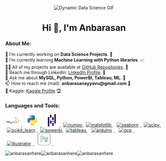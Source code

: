 <p align="center">
  <img 
src="https://media0.giphy.com/media/v1.Y2lkPTc5MGI3NjExMnRyaGwxbHJqMTh5d2hmMXJ6bDVidjZybWNyanhtZXZ4ajltaGpwYiZlcD12MV9pbnRlcm5hbF9naWZfYnlfaWQmY3Q9Zw/GrRgIa839nAwRa2qKW/giphy.gif" alt="Dynamic Data Science GIF" width="800" />
</p>

<h1 align="center">Hi 👋, I'm Anbarasan</h1>

<h3>About Me:</h3>

<p align="left">
  🔭 I’m currently working on <strong>Data Science Projects</strong>. 🚀
  <br>
  🌱 I’m currently learning <strong>Machine Learning with Python libraries</strong>. 📈
  <br>
  👨‍💻 All of my projects are available at <a href="https://github.com/anbarasanhere?tab=repositories">GitHub Repositories</a>. 📂
  <br>
  📝 Reach me through LinkedIn: <a href="https://www.linkedin.com/in/anbarasan-a-4b1b56170/">LinkedIn Profile</a>. 💼
  <br>
  💬 Ask me about <strong>MySQL, Python, PowerBI, Tableau, ML</strong>. 🤖
  <br>
  📫 How to reach me (mail): <strong>anbarasanayyavu@gmail.com</strong> 📧
  <br>
  📄 Kaggle: <a href="https://www.kaggle.com/anbarasan123">Kaggle Profile</a> 🏆
</p>

<h3 align="left">Languages and Tools:</h3>
<p align="left">
  <a href="https://www.mysql.com/" target="_blank" rel="noreferrer"> <img src="https://raw.githubusercontent.com/devicons/devicon/master/icons/mysql/mysql-original-wordmark.svg" alt="mysql" width="40" height="40" style="padding: 0 5px;"/> </a>&nbsp;
  <a href="https://www.python.org" target="_blank" rel="noreferrer"> <img src="https://raw.githubusercontent.com/devicons/devicon/master/icons/python/python-original.svg" alt="python" width="40" height="40" style="padding: 0 5px;"/> </a>&nbsp;
  <a href="https://pandas.pydata.org/" target="_blank" rel="noreferrer"> <img src="https://raw.githubusercontent.com/devicons/devicon/2ae2a900d2f041da66e950e4d48052658d850630/icons/pandas/pandas-original.svg" alt="pandas" width="40" height="40" style="padding: 0 5px;"/> </a>&nbsp;
  <a href="https://numpy.org/" target="_blank" rel="noreferrer"> <img src="https://img.shields.io/badge/numpy-%23013243.svg?style=for-the-badge&logo=numpy&logoColor=white" alt="numpy" width="40" height="40"/> </a>&nbsp;
  <a href="https://matplotlib.org/" target="_blank" rel="noreferrer"> <img src="https://img.shields.io/badge/matplotlib-%23008080.svg?style=for-the-badge&logo=matplotlib&logoColor=white" alt="matplotlib" width="40" height="40"/> </a>&nbsp;
  <a href="https://seaborn.pydata.org/" target="_blank" rel="noreferrer"> <img src="https://seaborn.pydata.org/_images/logo-mark-lightbg.svg" alt="seaborn" width="40" height="40" style="padding: 0 5px;"/> </a>&nbsp;
  <a href="https://scipy.org/" target="_blank" rel="noreferrer"> <img src="https://img.shields.io/badge/scipy-%230C5AB0.svg?style=for-the-badge&logo=scipy&logoColor=white" alt="scipy" width="40" height="40"/> </a>&nbsp;
  <a href="https://scikit-learn.org/" target="_blank" rel="noreferrer"> <img src="https://upload.wikimedia.org/wikipedia/commons/0/05/Scikit_learn_logo_small.svg" alt="scikit_learn" width="40" height="40" style="padding: 0 5px;"/> </a>&nbsp;
  <a href="https://powerbi.microsoft.com/" target="_blank" rel="noreferrer"> <img src="https://img.shields.io/badge/Power%20BI-%23F2C811.svg?style=for-the-badge&logo=powerbi&logoColor=white" alt="powerbi" width="40" height="40"/> </a>&nbsp;
  <a href="https://www.tableau.com/" target="_blank" rel="noreferrer"> <img src="https://img.shields.io/badge/Tableau-%23E97627.svg?style=for-the-badge&logo=tableau&logoColor=white" alt="tableau" width="40" height="40"/> </a>&nbsp;
  <a href="https://www.arduino.cc/" target="_blank" rel="noreferrer"> <img src="https://cdn.worldvectorlogo.com/logos/arduino-1.svg" alt="arduino" width="40" height="40" style="padding: 0 5px;"/> </a>&nbsp;
  <a href="https://cloud.google.com" target="_blank" rel="noreferrer"> <img src="https://www.vectorlogo.zone/logos/google_cloud/google_cloud-icon.svg" alt="gcp" width="40" height="40" style="padding: 0 5px;"/> </a>&nbsp;
  <a href="https://www.adobe.com/in/products/illustrator.html" target="_blank" rel="noreferrer"> <img src="https://www.vectorlogo.zone/logos/adobe_illustrator/adobe_illustrator-icon.svg" alt="illustrator" width="40" height="40" style="padding: 0 5px;"/> </a>&nbsp;
  <a href="https://www.photoshop.com/en" target="_blank" rel="noreferrer"> <img src="https://raw.githubusercontent.com/devicons/devicon/master/icons/photoshop/photoshop-line.svg" alt="photoshop" width="40" height="40" style="padding: 0 5px;"/> </a>&nbsp;
</p>

<p align="left">
  <img align="left" src="https://github-readme-stats.vercel.app/api/top-langs?username=anbarasanhere&show_icons=true&locale=en&layout=compact" alt="anbarasanhere" />
</p>

<p align="left">
  <img align="left" src="https://github-readme-stats.vercel.app/api?username=anbarasanhere&show_icons=true&locale=en" alt="anbarasanhere" />
</p>

<p align="left">
  <img align="left" src="https://github-readme-streak-stats.herokuapp.com/?user=anbarasanhere&" alt="anbarasanhere" />
</p>
